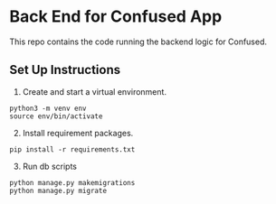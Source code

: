 # Back End for Confused App
This repo contains the code running the backend logic for Confused.

## Set Up Instructions
1. Create and start a virtual environment.
```
python3 -m venv env
source env/bin/activate
```

2. Install requirement packages.
```
pip install -r requirements.txt
```

3. Run db scripts
```
python manage.py makemigrations
python manage.py migrate
```